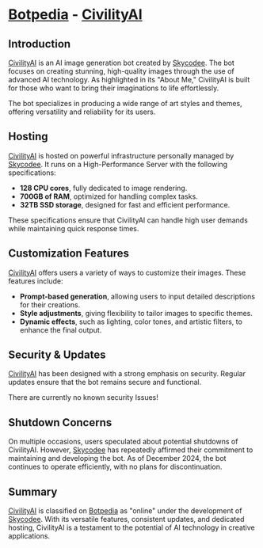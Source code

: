 
# [Botpedia](/README.md) - [CivilityAI](/bots/civilityai/README.md)

## Introduction  
[CivilityAI](/bots/civilityai/README.md) is an AI image generation bot created by [Skycodee](/developers/skycodee/README.md). The bot focuses on creating stunning, high-quality images through the use of advanced AI technology. As highlighted in its "About Me," CivilityAI is built for those who want to bring their imaginations to life effortlessly.  

The bot specializes in producing a wide range of art styles and themes, offering versatility and reliability for its users.  

## Hosting  
[CivilityAI](/bots/civilityai/README.md) is hosted on powerful infrastructure personally managed by [Skycodee](/developers/skycodee/README.md). It runs on a High-Performance Server with the following specifications:  
- **128 CPU cores**, fully dedicated to image rendering.  
- **700GB of RAM**, optimized for handling complex tasks.  
- **32TB SSD storage**, designed for fast and efficient performance.  

These specifications ensure that CivilityAI can handle high user demands while maintaining quick response times.  

## Customization Features  
[CivilityAI](/bots/civilityai/README.md) offers users a variety of ways to customize their images. These features include:  
- **Prompt-based generation**, allowing users to input detailed descriptions for their creations.  
- **Style adjustments**, giving flexibility to tailor images to specific themes.  
- **Dynamic effects**, such as lighting, color tones, and artistic filters, to enhance the final output.  

## Security & Updates  
[CivilityAI](/bots/civilityai/README.md) has been designed with a strong emphasis on security. Regular updates ensure that the bot remains secure and functional.  

There are currently no known security Issues!

## Shutdown Concerns  
On multiple occasions, users speculated about potential shutdowns of CivilityAI. However, [Skycodee](/developers/skycodee/README.md) has repeatedly affirmed their commitment to maintaining and developing the bot. As of December 2024, the bot continues to operate efficiently, with no plans for discontinuation.  

## Summary  
[CivilityAI](/bots/civilityai/README.md) is classified on [Botpedia](/README.md) as "online" under the development of [Skycodee](/developers/skycodee/README.md). With its versatile features, consistent updates, and dedicated hosting, CivilityAI is a testament to the potential of AI technology in creative applications.  
